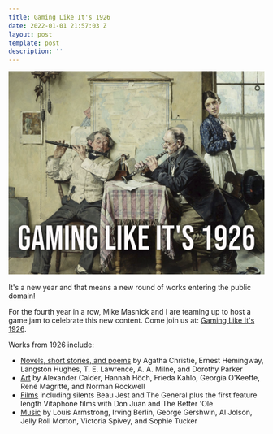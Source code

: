 ```yaml
---
title: Gaming Like It's 1926
date: 2022-01-01 21:57:03 Z
layout: post
template: post
description: ''
---
```


![](/images/1926-game-jam-logo-rockwell.png)

It's a new year and that means a new round of works entering the public domain!

For the fourth year in a row, Mike Masnick and I are teaming up to host a game jam to celebrate this new content. Come join us at: [Gaming Like It's 1926](https://itch.io/jam/gaming-like-its-1926 "Gaming Like It's 1926").

Works from 1926 include:

* [Novels, short stories, and poems](https://en.wikipedia.org/wiki/1926_in_literature) by Agatha Christie, Ernest Hemingway, Langston Hughes, T. E. Lawrence, A. A. Milne, and Dorothy Parker
* [Art](https://en.wikipedia.org/wiki/1926_in_art) by Alexander Calder, Hannah Höch, Frieda Kahlo, Georgia O'Keeffe, René Magritte, and Norman Rockwell
* [Films](https://en.wikipedia.org/wiki/1926_in_film) including silents Beau Jest and The General plus the first feature length Vitaphone films with Don Juan and The Better 'Ole
* [Music](https://en.wikipedia.org/wiki/1926_in_music) by Louis Armstrong, Irving Berlin, George Gershwin, Al Jolson, Jelly Roll Morton, Victoria Spivey, and Sophie Tucker